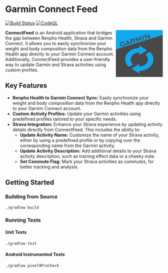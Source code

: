 # Garmin Connect Feed

[![Build Status](https://github.com/paufregi/GarminFeed/actions/workflows/build.yaml/badge.svg?branch=main)](https://github.com/paufregi/GarminFeed/actions/workflows/build.yaml)
[![CodeQL](https://github.com/paufregi/GarminFeed/actions/workflows/codeql.yaml/badge.svg?branch=main)](https://github.com/paufregi/GarminFeed/actions/workflows/codeql.yaml)

<img align="right" width="150" height="150" src="assets/logo.png" alt="logo" >

**ConnectFeed** is an Android application that bridges the gap between Renpho Health, Strava and Garmin Connect.
It allows you to easily synchronize your weight and body composition data from the Renpho Health app directly to your Garmin Connect account.
Additionally, ConnectFeed provides a user-friendly way to update Garmin and Strava activities using custom profiles.

## Key Features

*   **Renpho Health to Garmin Connect Sync:** Easily synchronize your weight and body composition data from the Renpho Health app directly to your Garmin Connect account.
*   **Custom Activity Profiles:** Update your Garmin activities using predefined profiles tailored to your specific needs.
*   **Strava Integration:** Enhance your Strava experience by updating activity details directly from ConnectFeed. This includes the ability to:
    *   **Update Activity Name:** Customize the name of your Strava activity, either by using a predefined profile or by copying over the corresponding name from the Garmin activity.
    *   **Update Activity Description:** Add additional details to your Strava activity description, such as training effect data or a cheeky note.
    *   **Set Commute Flag:** Mark your Strava activities as commutes, for better tracking and analysis.

## Getting Started

### Building from Source
```shell
./gradlew build
```

### Running Tests

#### Unit Tests
```shell
./gradlew test
```

#### Android Instrumented Tests
```
./gradlew pixel9ProCheck
```
